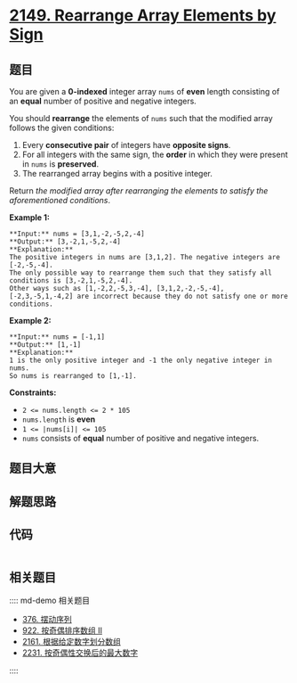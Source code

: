 # [2149. Rearrange Array Elements by Sign](https://leetcode.com/problems/rearrange-array-elements-by-sign)

## 题目

You are given a **0-indexed** integer array `nums` of **even** length
consisting of an **equal** number of positive and negative integers.

You should **rearrange** the elements of `nums` such that the modified array
follows the given conditions:

  1. Every **consecutive pair** of integers have **opposite signs**.
  2. For all integers with the same sign, the **order** in which they were present in `nums` is **preserved**.
  3. The rearranged array begins with a positive integer.

Return _the modified array after rearranging the elements to satisfy the
aforementioned conditions_.



**Example 1:**

    
    
    **Input:** nums = [3,1,-2,-5,2,-4]
    **Output:** [3,-2,1,-5,2,-4]
    **Explanation:**
    The positive integers in nums are [3,1,2]. The negative integers are [-2,-5,-4].
    The only possible way to rearrange them such that they satisfy all conditions is [3,-2,1,-5,2,-4].
    Other ways such as [1,-2,2,-5,3,-4], [3,1,2,-2,-5,-4], [-2,3,-5,1,-4,2] are incorrect because they do not satisfy one or more conditions.  
    

**Example 2:**

    
    
    **Input:** nums = [-1,1]
    **Output:** [1,-1]
    **Explanation:**
    1 is the only positive integer and -1 the only negative integer in nums.
    So nums is rearranged to [1,-1].
    



**Constraints:**

  * `2 <= nums.length <= 2 * 105`
  * `nums.length` is **even**
  * `1 <= |nums[i]| <= 105`
  * `nums` consists of **equal** number of positive and negative integers.


## 题目大意

## 解题思路

## 代码

```javascript

```

## 相关题目

:::: md-demo 相关题目
- [376. 摆动序列](https://leetcode.com/problems/wiggle-subsequence)
- [922. 按奇偶排序数组 II](https://leetcode.com/problems/sort-array-by-parity-ii)
- [2161. 根据给定数字划分数组](https://leetcode.com/problems/partition-array-according-to-given-pivot)
- [2231. 按奇偶性交换后的最大数字](https://leetcode.com/problems/largest-number-after-digit-swaps-by-parity)

::::

